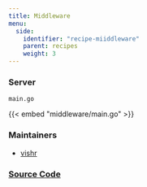```yaml
---
title: Middleware
menu:
  side:
    identifier: "recipe-miiddleware"
    parent: recipes
    weight: 3
---
```


### Server

`main.go`

{{< embed "middleware/main.go" >}}

### Maintainers

- [vishr](https://github.com/vishr)

### [Source Code](https://github.com/vishr/echo-recipes/blob/master/v2/middleware)
